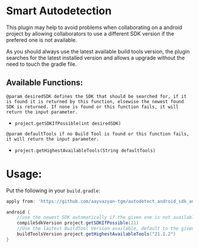 # Smart Autodetection
This plugin may help to avoid problems when collaborating on a android project by allowing collaborators to use a different SDK version if the prefered one is not available.

As you should always use the latest available build tools version, the plugin searches for the latest installed version and allows a upgrade without the need to touch the gradle file.

Available Functions:
--------------------

```@param desiredSDK defines the SDK that should be searched for, if it is found it is returned by this function, elsewise the newest found SDK is returned. If none is found or this function fails, it will return the input parameter.```
* ```project.getSDKIfPossible(int desiredSDK)```

```@param defaultTools if no Build Tool is found or this function fails, it will return the input parameter.```
* ```project.getHighestAvailableTools(String defaultTools)```

Usage:
======
Put the following in your ```build.gradle```:
```gradle
apply from: 'https://github.com/aayvazyan-tgm/autodetect_android_sdk_and_buildTools/releases/download/1.0/sdktools.gradle'

android {
    //use the newest SDK automatically if the given one is not available
    compileSdkVersion project.getSDKIfPossible(21)
    //Use the lastest BuildTool Version available, default to the given value on error
    buildToolsVersion project.getHighestAvailableTools("21.1.2")
}
```
